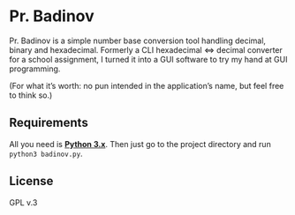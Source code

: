 # Pr. Badinov
Pr. Badinov is a simple number base conversion tool handling decimal, binary and hexadecimal.
Formerly a CLI hexadecimal ⇔ decimal converter for a school assignment, I turned it into a GUI software to try my hand at GUI programming.

(For what it’s worth: no pun intended in the application’s name, but feel free to think so.)

## Requirements
All you need is **[Python 3.x](http://www.python.org)**.
Then just go to the project directory and run `python3 badinov.py`.

## License
GPL v.3
